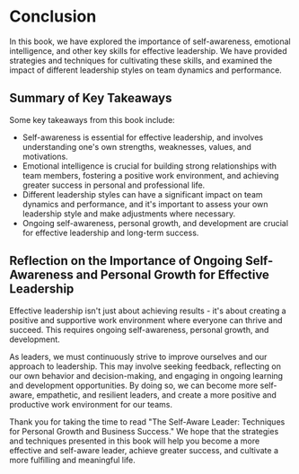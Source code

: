 Conclusion
==========

In this book, we have explored the importance of self-awareness, emotional intelligence, and other key skills for effective leadership. We have provided strategies and techniques for cultivating these skills, and examined the impact of different leadership styles on team dynamics and performance.

Summary of Key Takeaways
------------------------

Some key takeaways from this book include:

* Self-awareness is essential for effective leadership, and involves understanding one's own strengths, weaknesses, values, and motivations.
* Emotional intelligence is crucial for building strong relationships with team members, fostering a positive work environment, and achieving greater success in personal and professional life.
* Different leadership styles can have a significant impact on team dynamics and performance, and it's important to assess your own leadership style and make adjustments where necessary.
* Ongoing self-awareness, personal growth, and development are crucial for effective leadership and long-term success.

Reflection on the Importance of Ongoing Self-Awareness and Personal Growth for Effective Leadership
---------------------------------------------------------------------------------------------------

Effective leadership isn't just about achieving results - it's about creating a positive and supportive work environment where everyone can thrive and succeed. This requires ongoing self-awareness, personal growth, and development.

As leaders, we must continuously strive to improve ourselves and our approach to leadership. This may involve seeking feedback, reflecting on our own behavior and decision-making, and engaging in ongoing learning and development opportunities. By doing so, we can become more self-aware, empathetic, and resilient leaders, and create a more positive and productive work environment for our teams.

Thank you for taking the time to read "The Self-Aware Leader: Techniques for Personal Growth and Business Success." We hope that the strategies and techniques presented in this book will help you become a more effective and self-aware leader, achieve greater success, and cultivate a more fulfilling and meaningful life.
